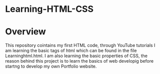 # Learning-HTML-CSS
# Overview
This repository cointains my first HTML code, through YouTube tutorials I am learning the basic tags of html which can be found in the file Learninghtml.html. I am also learning the basic properties of CSS, the reason behind this project is to learn the basics of web developig before startng to develop my own Portfolio website.
